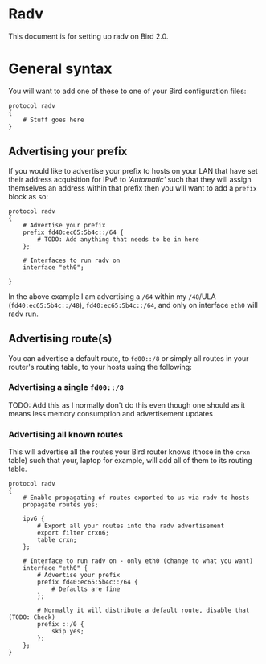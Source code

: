 Radv
====

This document is for setting up radv on Bird 2.0.

# General syntax

You will want to add one of these to one of your Bird configuration files:

```
protocol radv
{
    # Stuff goes here
}
```

## Advertising your prefix

If you would like to advertise your prefix to hosts on your LAN that have set their address acquisition for IPv6 to _'Automatic'_ such that they will assign themselves an address within that prefix then you will want to add a `prefix` block as so:

```
protocol radv
{
    # Advertise your prefix
    prefix fd40:ec65:5b4c::/64 {
        # TODO: Add anything that needs to be in here
    };

    # Interfaces to run radv on
    interface "eth0";

}
```

In the above example I am advertising a `/64` within my `/48`/ULA (`fd40:ec65:5b4c::/48`), `fd40:ec65:5b4c::/64`, and only on interface `eth0` will radv run.

## Advertising route(s)

You can advertise a default route, to `fd00::/8` or simply all routes in your router's routing table, to your hosts using the following:

### Advertising a single `fd00::/8`

TODO: Add this as I normally don't do this even though one should as it means less memory consumption and advertisement updates

### Advertising all known routes

This will advertise all the routes your Bird router knows (those in the `crxn` table) such that your, laptop for example, will add all of them to its routing table.

```
protocol radv
{
	# Enable propagating of routes exported to us via radv to hosts
	propagate routes yes;

	ipv6 {
		# Export all your routes into the radv advertisement
		export filter crxn6;
		table crxn;
	};

	# Interface to run radv on - only eth0 (change to what you want)
	interface "eth0" {
		# Advertise your prefix
	    prefix fd40:ec65:5b4c::/64 {
	        # Defaults are fine
	    };

	    # Normally it will distribute a default route, disable that (TODO: Check)
	    prefix ::/0 {
	      	skip yes;
	    };
	};
}
```
